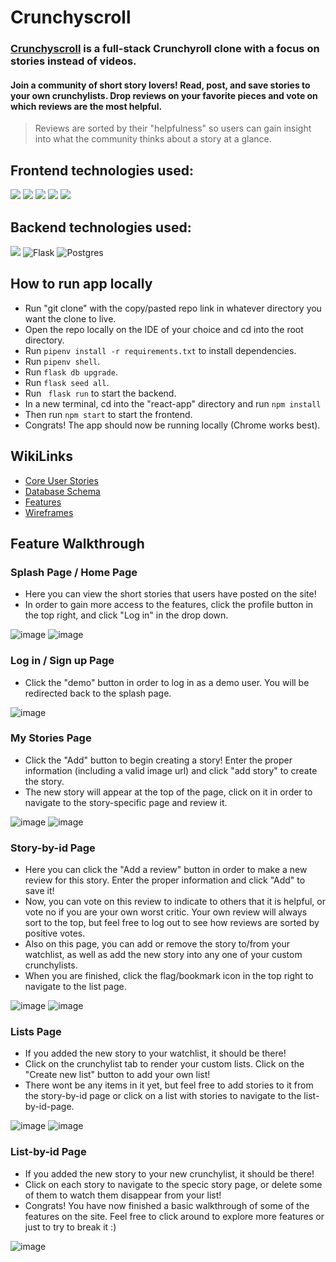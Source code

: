 # Crunchyscroll
 ### [Crunchyscroll](https://crunchyscroll.herokuapp.com/) is a full-stack Crunchyroll clone with a focus on stories instead of videos.


#### Join a community of short story lovers! Read, post, and save stories to your own crunchylists. Drop reviews on your favorite pieces and vote on which reviews are the most helpful. 
 >Reviews are sorted by their "helpfulness" so users can gain insight into what the community thinks about a story at a glance.
 
## Frontend technologies used:
<img src="https://img.shields.io/badge/JavaScript-323330?style=for-the-badge&logo=javascript&logoColor=F7DF1E" /> <img src="https://img.shields.io/badge/React-20232A?style=for-the-badge&logo=react&logoColor=61DAFB" /> <img src="https://img.shields.io/badge/Redux-593D88?style=for-the-badge&logo=redux&logoColor=white" /> <img src="https://img.shields.io/badge/HTML5-E34F26?style=for-the-badge&logo=html5&logoColor=white" /> <img src="https://img.shields.io/badge/CSS3-1572B6?style=for-the-badge&logo=css3&logoColor=white" /> 

## Backend technologies used:
<img src="https://img.shields.io/badge/Python-FFD43B?style=for-the-badge&logo=python&logoColor=blue" />   ![Flask](https://img.shields.io/badge/flask-%23000.svg?style=for-the-badge&logo=flask&logoColor=white)  ![Postgres](https://img.shields.io/badge/postgres-%23316192.svg?style=for-the-badge&logo=postgresql&logoColor=white) 

## How to run app locally
* Run "git clone" with the copy/pasted repo link in whatever directory you want the clone to live.
* Open the repo locally on the IDE of your choice and cd into the root directory.
* Run `pipenv install -r requirements.txt` to install dependencies.
* Run `pipenv shell`.
* Run `flask db upgrade`.
* Run `flask seed all`.
* Run ` flask run` to start the backend.
* In a new terminal, cd into the "react-app" directory and run `npm install`
* Then run `npm start` to start the frontend.
* Congrats! The app should now be running locally (Chrome works best).

## WikiLinks
* [Core User Stories](https://github.com/benwaldee/crunchyscroll/wiki/Core-User-Stories)
* [Database Schema](https://github.com/benwaldee/crunchyscroll/wiki/Database-Schema)
* [Features](https://github.com/benwaldee/crunchyscroll/wiki/Features)
* [Wireframes](https://github.com/benwaldee/crunchyscroll/wiki/Wireframes)

## Feature Walkthrough

### Splash Page / Home Page
* Here you can view the short stories that users have posted on the site! 
* In order to gain more access to the features, click the profile button in the top right, and click "Log in" in the drop down.

![image](https://cdn.discordapp.com/attachments/586690728751661146/1027318484432064634/unknown.png)
![image](https://cdn.discordapp.com/attachments/586690728751661146/1027318559606587453/unknown.png)

### Log in / Sign up Page
* Click the "demo" button in order to log in as a demo user. You will be redirected back to the splash page.

![image](https://cdn.discordapp.com/attachments/586690728751661146/1027318679702097970/unknown.png)

### My Stories Page
* Click the "Add" button to begin creating a story! Enter the proper information (including a valid image url) and click "add story" to create the story.
* The new story will appear at the top of the page, click on it in order to navigate to the story-specific page and review it.

![image](https://cdn.discordapp.com/attachments/586690728751661146/1027318783192350760/unknown.png)
![image](https://cdn.discordapp.com/attachments/586690728751661146/1027318818613239839/unknown.png)

### Story-by-id Page
* Here you can click the "Add a review" button in order to make a new review for this story. Enter the proper information and click "Add" to save it!
* Now, you can vote on this review to indicate to others that it is helpful, or vote no if you are your own worst critic. Your own review will always sort to the top, but feel free to log out to see how reviews are sorted by positive votes.
* Also on this page, you can add or remove the story to/from your watchlist, as well as add the new story into any one of your custom crunchylists. 
* When you are finished, click the flag/bookmark icon in the top right to navigate to the list page.

![image](https://cdn.discordapp.com/attachments/586690728751661146/1027318943733530624/unknown.png)
![image](https://cdn.discordapp.com/attachments/586690728751661146/1027319002332143636/unknown.png)

### Lists Page
* If you added the new story to your watchlist, it should be there!
* Click on the crunchylist tab to render your custom lists. Click on the "Create new list" button to add your own list!
* There wont be any items in it yet, but feel free to add stories to it from the story-by-id page or click on a list with stories to navigate to the list-by-id-page.

![image](https://cdn.discordapp.com/attachments/586690728751661146/1027319078551048304/unknown.png)
![image](https://cdn.discordapp.com/attachments/586690728751661146/1027319121819484283/unknown.png)

### List-by-id Page
* If you added the new story to your new crunchylist, it should be there!
* Click on each story to navigate to the specic story page, or delete some of them to watch them disappear from your list!
* Congrats! You have now finished a basic walkthrough of some of the features on the site. Feel free to click around to explore more features or just to try to break it :)

![image](https://cdn.discordapp.com/attachments/586690728751661146/1027319265235320932/unknown.png)

